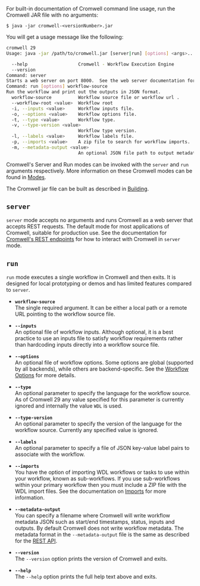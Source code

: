 
For built-in documentation of Cromwell command line usage, run the Cromwell JAR file with no arguments:

`$ java -jar cromwell-<versionNumber>.jar`

You will get a usage message like the following:

```bash
cromwell 29
Usage: java -jar /path/to/cromwell.jar [server|run] [options] <args>...

  --help                   Cromwell - Workflow Execution Engine
  --version                
Command: server
Starts a web server on port 8000.  See the web server documentation for more details about the API endpoints.
Command: run [options] workflow-source
Run the workflow and print out the outputs in JSON format.
  workflow-source          Workflow source file or workflow url .
  --workflow-root <value>  Workflow root
  -i, --inputs <value>     Workflow inputs file.
  -o, --options <value>    Workflow options file.
  -t, --type <value>       Workflow type.
  -v, --type-version <value>
                           Workflow type version.
  -l, --labels <value>     Workflow labels file.
  -p, --imports <value>    A zip file to search for workflow imports.
  -m, --metadata-output <value>
                           An optional JSON file path to output metadata.
```

Cromwell's Server and Run modes can be invoked with the `server` and `run` arguments respectively. More information on these Cromwell modes can be found in [Modes](Modes).

The Cromwell jar file can be built as described in [Building](Building). 

## `server`

`server` mode accepts no arguments and runs Cromwell as a web server that accepts REST requests. The default mode for most applications of Cromwell, suitable for production use. See the documentation for [Cromwell's REST endpoints](/api/RESTAPI) for how to interact with Cromwell in `server` mode.

## `run`

`run` mode executes a single workflow in Cromwell and then exits. It is designed for local prototyping or demos and has limited features compared to `server`.

* **`workflow-source`**  
The single required argument. It can be either a local path or a remote URL pointing to the workflow source file.
 
* **`--inputs`**  
An optional file of workflow inputs.  Although optional, it is a best practice to use an inputs file to satisfy workflow
requirements rather than hardcoding inputs directly into a workflow source file.

* **`--options`**  
An optional file of workflow options.  Some options are global (supported by all backends), while others are backend-specific. See the [Workflow Options](wf_options/Overview) for more details.

* **`--type`**  
An optional parameter to specify the language for the workflow source. As of Cromwell 29 any value specified for this parameter is currently ignored and internally the value `WDL` is used.

* **`--type-version`**  
An optional parameter to specify the version of the language for the workflow source. Currently any specified value is ignored.

* **`--labels`**  
An optional parameter to specify a file of JSON key-value label pairs to associate with the workflow.

* **`--imports`**  
You have the option of importing WDL workflows or tasks to use within your workflow, known as sub-workflows.
If you use sub-workflows within your primary workflow then you must include a ZIP file with the WDL import files.
See the documentation on [Imports](Imports) for more information.

* **`--metadata-output`**  
You can specify a filename where Cromwell will write workflow metadata JSON such as start/end timestamps, status, inputs and outputs. By default Cromwell does not write workflow metadata. The metadata format in the `--metadata-output` file is the same as described for the [REST API](api/RESTAPI#get-workflow-and-call-level-metadata-for-a-specified-workflow).

* **`--version`**  
The `--version` option prints the version of Cromwell and exits.

* **`--help`**  
The `--help` option prints the full help text above and exits.
